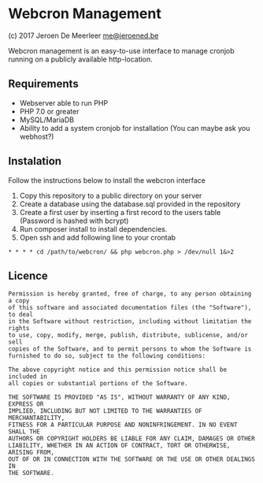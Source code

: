 # Webcron Management
(c) 2017 Jeroen De Meerleer <me@jeroened.be>

Webcron management is an easy-to-use interface to manage cronjob running on a publicly available http-location.

## Requirements
* Webserver able to run PHP
* PHP 7.0 or greater
* MySQL/MariaDB
* Ability to add a system cronjob for installation (You can maybe ask you webhost?)

## Instalation

Follow the instructions below to install the webcron interface
1. Copy this repository to a public directory on your server
2. Create a database using the database.sql provided in the repository
3. Create a first user by inserting a first record to the users table (Password is hashed with bcrypt)
4. Run composer install to install dependencies.
5. Open ssh and add following line to your crontab

```
* * * * cd /path/to/webcron/ && php webcron.php > /dev/null 1&>2
```

## Licence

    Permission is hereby granted, free of charge, to any person obtaining a copy
    of this software and associated documentation files (the "Software"), to deal
    in the Software without restriction, including without limitation the rights
    to use, copy, modify, merge, publish, distribute, sublicense, and/or sell
    copies of the Software, and to permit persons to whom the Software is
    furnished to do so, subject to the following conditions:

    The above copyright notice and this permission notice shall be included in
    all copies or substantial portions of the Software.

    THE SOFTWARE IS PROVIDED "AS IS", WITHOUT WARRANTY OF ANY KIND, EXPRESS OR
    IMPLIED, INCLUDING BUT NOT LIMITED TO THE WARRANTIES OF MERCHANTABILITY,
    FITNESS FOR A PARTICULAR PURPOSE AND NONINFRINGEMENT. IN NO EVENT SHALL THE
    AUTHORS OR COPYRIGHT HOLDERS BE LIABLE FOR ANY CLAIM, DAMAGES OR OTHER
    LIABILITY, WHETHER IN AN ACTION OF CONTRACT, TORT OR OTHERWISE, ARISING FROM,
    OUT OF OR IN CONNECTION WITH THE SOFTWARE OR THE USE OR OTHER DEALINGS IN
    THE SOFTWARE.
